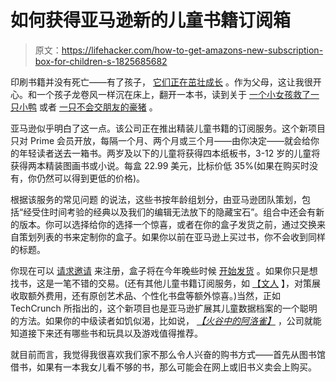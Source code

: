 # 如何获得亚马逊新的儿童书籍订阅箱

> 原文：<https://lifehacker.com/how-to-get-amazons-new-subscription-box-for-children-s-1825685682>

印刷书籍并没有死亡——有了孩子， [它们正在茁壮成长](https://www.npd.com/wps/portal/npd/us/news/press-releases/2017/npd-reports-growth-in-u-s--print-book-sales-for-the-fourth-consecutive-year/) 。作为父母，这让我很开心。和一个孩子龙卷风一样沉在床上，翻开一本书，读到关于 [一个小女孩救了一只小鸭](https://www.amazon.com/Love-Diane-Adams/dp/1452139970?asc_campaign=InlineText&asc_refurl=https://lifehacker.com/how-to-get-amazons-new-subscription-box-for-children-s-1825685682&asc_source=&tag=kinjalifehackerlink-20) 或者 [一只不会交朋友的豪猪](https://www.amazon.com/gp/product/1524718637?asc_campaign=InlineText&asc_refurl=https://lifehacker.com/how-to-get-amazons-new-subscription-box-for-children-s-1825685682&asc_source=&tag=kinjalifehackerlink-20) 。



亚马逊似乎明白了这一点。该公司正在推出精装儿童书籍的订阅服务。这个新项目只对 Prime 会员开放，每隔一个月、两个月或三个月——由你决定——就会给你的年轻读者送去一箱书。两岁及以下的儿童将获得四本纸板书，3-12 岁的儿童将获得两本精装图画书或小说。每盒 22.99 美元，比标价低 35%(如果在购买时没有，你仍然可以得到更低的价格)。

根据该服务的常见问题 的说法，这些书按年龄组划分，由亚马逊团队策划，包括“经受住时间考验的经典以及我们的编辑无法放下的隐藏宝石”。组合中还会有新的版本。你可以选择给你的选择一个惊喜，或者在你的盒子发货之前，通过交换来自策划列表的书来定制你的盒子。如果你以前在亚马逊上买过书，你不会收到同样的标题。

你现在可以 [请求邀请](https://www.amazon.com/dp/B072J4QS9F?asc_campaign=InlineText&asc_refurl=https://lifehacker.com/how-to-get-amazons-new-subscription-box-for-children-s-1825685682&asc_source=&tag=kinjalifehackerlink-20) 来注册，盒子将在今年晚些时候 [开始发货](https://techcrunch.com/2018/05/01/amazon-launches-prime-book-box-a-23-kids-book-selection-its-first-physical-prime-book-service/) 。如果你只是想找书，这是一笔不错的交易。(还有其他儿童书籍订阅服务，如 [【文人](https://literatibooks.com/) 】，对策展收取额外费用，还有原创艺术品、个性化书盘等额外惊喜。)当然，正如 TechCrunch 所指出的，这个新项目也是亚马逊扩展其儿童数据档案的一个聪明的方法。如果你的中级读者如饥似渴，比如说， [*【火谷中的阿洛雀】*](https://www.amazon.com/Arlo-Finch-Valley-Fire-August/dp/1626728143?asc_campaign=InlineText&asc_refurl=https://lifehacker.com/how-to-get-amazons-new-subscription-box-for-children-s-1825685682&asc_source=&tag=kinjalifehackerlink-20) ，公司就能知道接下来还有哪些书和玩具以及游戏值得推荐。

就目前而言，我觉得我很喜欢我们家不那么令人兴奋的购书方式——首先从图书馆借书，如果有一本我女儿看不够的书，那么可能会在网上或旧书义卖会上购买。